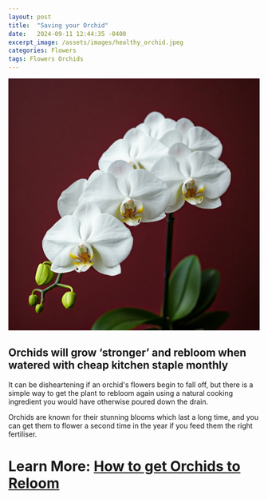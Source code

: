 ```yaml
---
layout: post
title:  "Saving your Orchid"
date:   2024-09-11 12:44:35 -0400
excerpt_image: /assets/images/healthy_orchid.jpeg
categories: Flowers
tags: Flowers Orchids
---
```


<img src="/assets/images/healthy_orchid.jpeg">

## Orchids will grow ‘stronger’ and rebloom when watered with cheap kitchen staple monthly

It can be disheartening if an orchid's flowers begin to fall off, but there is a simple way to get the plant to rebloom again using a natural cooking ingredient you would have otherwise poured down the drain.

Orchids are known for their stunning blooms which last a long time, and you can get them to flower a second time in the year if you feed them the right fertiliser.

# Learn More: [How to get Orchids to Reloom](https://www.express.co.uk/life-style/garden/1944393/how-to-get-orchids-to-rebloom-flowering-fertiliser)
